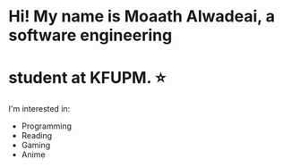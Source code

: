# Hi! My name is Moaath Alwadeai, a software engineering  
# student at KFUPM. ⭐  
I'm interested in:   
- Programming  
- Reading
- Gaming  
- Anime  
